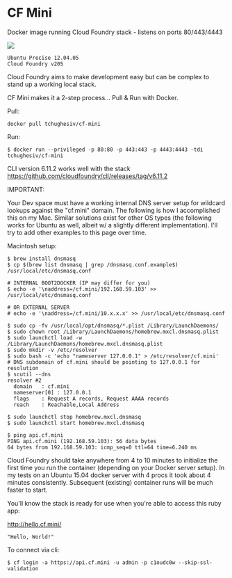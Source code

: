 # CF Mini
Docker image running Cloud Foundry stack - listens on ports 80/443/4443

[![](https://badge.imagelayers.io/tchughesiv/cf-mini.svg)](https://imagelayers.io/?images=tchughesiv/cf-mini:latest 'Get your own badge on imagelayers.io')

    Ubuntu Precise 12.04.05
    Cloud Foundry v205

Cloud Foundry aims to make development easy but can be complex to stand up a working local stack.

CF Mini makes it a 2-step process... Pull & Run with Docker.

Pull:

    docker pull tchughesiv/cf-mini

Run:

    $ docker run --privileged -p 80:80 -p 443:443 -p 4443:4443 -tdi tchughesiv/cf-mini

CLI version 6.11.2 works well with the stack
		https://github.com/cloudfoundry/cli/releases/tag/v6.11.2

IMPORTANT:

  Your Dev space must have a working internal DNS server setup for wildcard lookups against the "cf.mini" domain.  The following is how I accomplished this on my Mac.  Similar solutions exist for other OS types (the following works for Ubuntu as well, albeit w/ a slightly different implementation). I'll try to add other examples to this page over time.

Macintosh setup:

    $ brew install dnsmasq
    $ cp $(brew list dnsmasq | grep /dnsmasq.conf.example$) /usr/local/etc/dnsmasq.conf

    # INTERNAL BOOT2DOCKER (IP may differ for you)
    $ echo -e '\naddress=/cf.mini/192.168.59.103' >> /usr/local/etc/dnsmasq.conf

    # OR EXTERNAL SERVER
    # echo -e '\naddress=/cf.mini/10.x.x.x' >> /usr/local/etc/dnsmasq.conf

    $ sudo cp -fv /usr/local/opt/dnsmasq/*.plist /Library/LaunchDaemons/
    $ sudo chown root /Library/LaunchDaemons/homebrew.mxcl.dnsmasq.plist
    $ sudo launchctl load -w /Library/LaunchDaemons/homebrew.mxcl.dnsmasq.plist
    $ sudo mkdir -v /etc/resolver
    $ sudo bash -c 'echo "nameserver 127.0.0.1" > /etc/resolver/cf.mini'
    # DNS subdomain of cf.mini should be pointing to 127.0.0.1 for resolution
    $ scutil --dns
    resolver #2
      domain   : cf.mini
      nameserver[0] : 127.0.0.1
      flags    : Request A records, Request AAAA records
      reach    : Reachable,Local Address

    $ sudo launchctl stop homebrew.mxcl.dnsmasq
    $ sudo launchctl start homebrew.mxcl.dnsmasq

    $ ping api.cf.mini
    PING api.cf.mini (192.168.59.103): 56 data bytes
    64 bytes from 192.168.59.103: icmp_seq=0 ttl=64 time=6.240 ms

Cloud Foundry should take anywhere from 4 to 10 minutes to initialize the first time you run the container (depending on your Docker server setup).  In my tests on an Ubuntu 15.04 docker server with 4 procs it took about 4 minutes consistently.  Subsequent (existing) container runs will be much faster to start.

  You'll know the stack is ready for use when you're able to access this ruby app:

  http://hello.cf.mini/

    "Hello, World!"

To connect via cli:

    $ cf login -a https://api.cf.mini -u admin -p c1oudc0w --skip-ssl-validation
